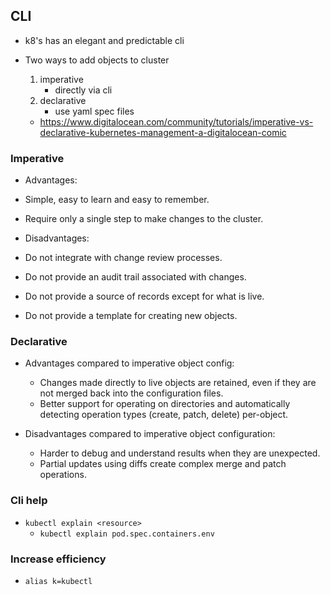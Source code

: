 ## CLI
* k8's has an elegant and predictable cli

* Two ways to add objects to cluster
    1. imperative
        * directly via cli
    2. declarative
        * use yaml spec files
    * https://www.digitalocean.com/community/tutorials/imperative-vs-declarative-kubernetes-management-a-digitalocean-comic

### Imperative 
* Advantages:
 * Simple, easy to learn and easy to remember.
 * Require only a single step to make changes to the cluster.

* Disadvantages:
 * Do not integrate with change review processes.
 * Do not provide an audit trail associated with changes.
 * Do not provide a source of records except for what is live.
 * Do not provide a template for creating new objects.

### Declarative

* Advantages compared to imperative object config:
    * Changes made directly to live objects are retained, even if they are not merged back into the configuration files.
    * Better support for operating on directories and automatically detecting operation types (create, patch, delete) per-object.

* Disadvantages compared to imperative object configuration:
    * Harder to debug and understand results when they are unexpected.
    * Partial updates using diffs create complex merge and patch operations.



        


### Cli help
* `kubectl explain <resource>`
    * `kubectl explain pod.spec.containers.env`
    

### Increase efficiency
* `alias k=kubectl`


